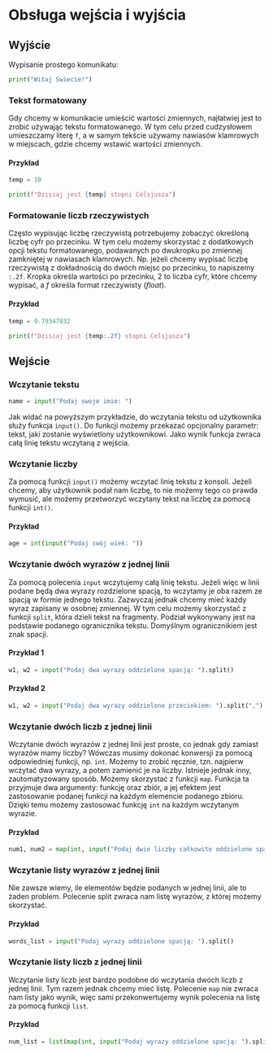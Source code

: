 # Obsługa wejścia i wyjścia

## Wyjście

Wypisanie prostego komunikatu:

```python
print("Witaj Świecie!")
```

### Tekst formatowany

Gdy chcemy w komunikacie umieścić wartości zmiennych, najłatwiej jest to zrobić używając tekstu formatowanego.
W tym celu przed cudzysłowem umieszczamy literę `f`, a w samym tekście używamy nawiasów klamrowych w miejscach, gdzie chcemy wstawić wartości zmiennych.

#### Przykład

```python
temp = 10

print(f"Dzisiaj jest {temp} stopni Celsjusza")
```

### Formatowanie liczb rzeczywistych

Często wypisując liczbę rzeczywistą potrzebujemy zobaczyć określoną liczbę cyfr po przecinku. W tym celu możemy skorzystać z dodatkowych opcji tekstu formatowanego, podawanych po dwukropku po zmiennej zamkniętej w nawiasach klamrowych. Np. jeżeli chcemy wypisać liczbę rzeczywistą z dokładnością do dwóch miejsc po przecinku, to napiszemy `:.2f`. Kropka określa wartości po przecinku, $2$ to liczba cyfr, które chcemy wypisać, a *f* określa format rzeczywisty (*float*).

#### Przykład

```python
temp = 9.79347832

print(f"Dzisiaj jest {temp:.2f} stopni Celsjusza")
```

## Wejście

### Wczytanie tekstu

```python
name = input("Podaj swoje imie: ")
```

Jak widać na powyższym przykładzie, do wczytania tekstu od użytkownika służy funkcja `input()`. Do funkcji możemy przekazać opcjonalny parametr: tekst, jaki zostanie wyświetlony użytkownikowi. Jako wynik funkcja zwraca całą linię tekstu wczytaną z wejścia.

### Wczytanie liczby

Za pomocą funkcji `input()` możemy wczytać linię tekstu z konsoli. Jeżeli chcemy, aby użytkownik podał nam liczbę, to nie możemy tego co prawda wymusić, ale możemy przetworzyć wczytany tekst na liczbę za pomocą funkcji `int()`.

#### Przykład

```python
age = int(input("Podaj swój wiek: "))
```

### Wczytanie dwóch wyrazów z jednej linii

Za pomocą polecenia `input` wczytujemy całą linię tekstu. Jeżeli więc w linii podane będą dwa wyrazy rozdzielone spacją, to wczytamy je oba razem ze spacją w formie jednego tekstu. Zazwyczaj jednak chcemy mieć każdy wyraz zapisany w osobnej zmiennej. W tym celu możemy skorzystać z funkcji `split`, która dzieli tekst na fragmenty. Podział wykonywany jest na podstawie podanego ogranicznika tekstu. Domyślnym ogranicznikiem jest znak spacji.

#### Przykład 1

```python
w1, w2 = input("Podaj dwa wyrazy oddzielone spacją: ").split()
```

#### Przykład 2

```python
w1, w2 = input("Podaj dwa wyrazy oddzielone przecinkiem: ").split(",")
```

### Wczytanie dwóch liczb z jednej linii

Wczytanie dwóch wyrazów z jednej linii jest proste, co jednak gdy zamiast wyrazów mamy liczby? Wówczas musimy dokonać konwersji za pomocą odpowiedniej funkcji, np. `int`. Możemy to zrobić ręcznie, tzn. najpierw wczytać dwa wyrazy, a potem zamienić je na liczby. Istnieje jednak inny, zautomatyzowany sposób. Możemy skorzystać z funkcji `map`. Funkcja ta przyjmuje dwa argumenty: funkcję oraz zbiór, a jej efektem jest zastosowanie podanej funkcji na każdym elemencie podanego zbioru. Dzięki temu możemy zastosować funkcję `int` na każdym wczytanym wyrazie.

#### Przykład

```python
num1, num2 = map(int, input("Podaj dwie liczby całkowite oddzielone spacją: ").split())
```

### Wczytanie listy wyrazów z jednej linii

Nie zawsze wiemy, ile elementów będzie podanych w jednej linii, ale to żaden problem. Polecenie split zwraca nam listę wyrazów, z której możemy skorzystać.

#### Przykład

```python
words_list = input("Podaj wyrazy oddzielone spacją: ").split()
```

### Wczytanie listy liczb z jednej linii

Wczytanie listy liczb jest bardzo podobne do wczytania dwóch liczb z jednej linii. Tym razem jednak chcemy mieć listę. Polecenie `map` nie zwraca nam listy jako wynik, więc sami przekonwertujemy wynik polecenia na listę za pomocą funkcji `list`.

#### Przykład

```python
num_list = list(map(int, input("Podaj wyrazy oddzielone spacją: ").split()))
```
